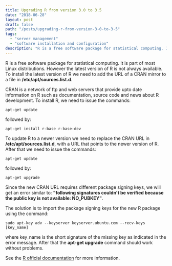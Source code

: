 ```yaml
---
title: Upgrading R from version 3.0 to 3.5
date: "2018-06-28"
layout: post
draft: false
path: "/posts/upgrading-r-from-version-3-0-to-3-5"
tags:
  - "server management"
  - "software installation and configuration"
description: "R is a free software package for statistical computing. It is part of most Linux distributions. However the latest version of R is not always available. To install the latest version of R we need to add the URL of a CRAN mirror to a file in /etc/apt/sources.list.d."
---
```


R is a free software package for statistical computing. It is part of most Linux distributions. However the latest version of R is not always available. To install the latest version of R we need to add the URL of a CRAN mirror to a file in **/etc/apt/sources.list.d**.

CRAN is a network of ftp and web servers that provide upto date information on R such as documentation, source code and news about R development. To install R, we need to issue the commands:

```
apt-get update
```

followed by:

```
apt-get install r-base r-base-dev
```

To update R to a newer version we need to replace the CRAN URL in **/etc/apt/sources.list.d**, with a URL that points to the newer version of R. After that we need to issue the commands:

```
apt-get update
```

followed by:

```
apt-get upgrade
```

Since the new CRAN URL requires different package signing keys, we will get an error similar to: **"following signatures couldn't be verified because the public key is not available: NO_PUBKEY"**.

The solution is to import the package signing keys for the new R package using the command:

```
sudo apt-key adv --keyserver keyserver.ubuntu.com --recv-keys [key_name]
```

where key_name is the short signature of the missing key as indicated in the error message. After that the **apt-get upgrade** command should work without problems.

See the [R official documentation](https://cran.r-project.org/bin/linux/debian/#secure-apt) for more information.
